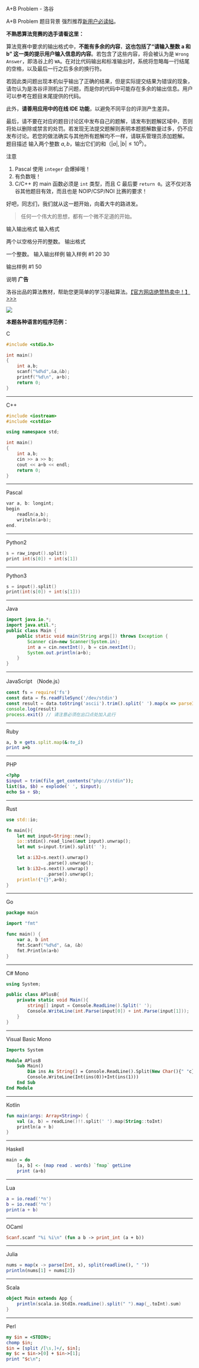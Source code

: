 



A+B Problem - 洛谷














A+B Problem
题目背景
强烈推荐[新用户必读帖](/discuss/show/241461)。

**不熟悉算法竞赛的选手请看这里：**

算法竞赛中要求的输出格式中，**不能有多余的内容**，**这也包括了“请输入整数 $\bm a$ 和 $\bm b$” 这一类的提示用户输入信息的内容**。若包含了这些内容，将会被认为是 `Wrong Answer`，即洛谷上的 `WA`。在对比代码输出和标准输出时，系统将忽略每一行结尾的空格，以及最后一行之后多余的换行符。

若因此类问题出现本机似乎输出了正确的结果，但是实际提交结果为错误的现象，请勿认为是洛谷评测机出了问题，而是你的代码中可能存在多余的输出信息。用户可以参考在题目末尾提供的代码。

此外，**请善用应用中的在线 IDE 功能**，以避免不同平台的评测产生差异。

最后，请不要在对应的题目讨论区中发布自己的题解，请发布到题解区域中，否则将处以删除或禁言的处罚。若发现无法提交题解则表明本题题解数量过多，仍不应发布讨论。若您的做法确实与其他所有题解均不一样，请联系管理员添加题解。
题目描述
输入两个整数 $a, b$，输出它们的和（$|a|,|b| \le {10}^9$）。

注意

1. Pascal 使用 `integer` 会爆掉哦！
2. 有负数哦！
3. C/C++ 的 main 函数必须是 `int` 类型，而且 C 最后要 `return 0`。这不仅对洛谷其他题目有效，而且也是 NOIP/CSP/NOI 比赛的要求！

好吧，同志们，我们就从这一题开始，向着大牛的路进发。

> 任何一个伟大的思想，都有一个微不足道的开始。

输入输出格式
输入格式

两个以空格分开的整数。
输出格式

一个整数。
输入输出样例
输入样例 #1
20 30

输出样例 #1
50

说明
**广告**

洛谷出品的算法教材，帮助您更简单的学习基础算法。[【官方网店绝赞热卖中！】>>>](https://item.taobao.com/item.htm?id=637730514783)

[![](https://cdn.luogu.com.cn/upload/image_hosting/njc7dlng.png)](https://item.taobao.com/item.htm?id=637730514783)

**本题各种语言的程序范例：**

C
```c
#include <stdio.h>

int main()
{
    int a,b;
    scanf("%d%d",&a,&b);
    printf("%d\n", a+b);
    return 0;
}
```
----------------

C++
```cpp
#include <iostream>
#include <cstdio>

using namespace std;

int main()
{
    int a,b;
    cin >> a >> b;
    cout << a+b << endl;
    return 0;
}
```
----------------

Pascal
```cpp
var a, b: longint;
begin
    readln(a,b);
    writeln(a+b);
end.
```
-----------------

Python2

```cpp
s = raw_input().split()
print int(s[0]) + int(s[1])
```
-----------------

Python3

```cpp
s = input().split()
print(int(s[0]) + int(s[1]))
```
-----------------

Java
```java
import java.io.*;
import java.util.*;
public class Main {
    public static void main(String args[]) throws Exception {
        Scanner cin=new Scanner(System.in);
        int a = cin.nextInt(), b = cin.nextInt();
        System.out.println(a+b);
    }
}
```
-----------------

JavaScript （Node.js）

```javascript
const fs = require('fs')
const data = fs.readFileSync('/dev/stdin')
const result = data.toString('ascii').trim().split(' ').map(x => parseInt(x)).reduce((a, b) => a + b, 0)
console.log(result)
process.exit() // 请注意必须在出口点处加入此行
```

-----------------

Ruby

```ruby
a, b = gets.split.map(&:to_i)
print a+b
```

-----------------

PHP

```php
<?php
$input = trim(file_get_contents("php://stdin"));
list($a, $b) = explode(' ', $input);
echo $a + $b;
```

-----------------

Rust

```rust
use std::io;

fn main(){
    let mut input=String::new();
    io::stdin().read_line(&mut input).unwrap();
    let mut s=input.trim().split(' ');

    let a:i32=s.next().unwrap()
               .parse().unwrap();
    let b:i32=s.next().unwrap()
               .parse().unwrap();
    println!("{}",a+b);
}
```

-----------------

Go

```go
package main

import "fmt"

func main() {
    var a, b int
    fmt.Scanf("%d%d", &a, &b)
    fmt.Println(a+b)
}
```

-----------------

C# Mono

```cs
using System;

public class APlusB{
    private static void Main(){
        string[] input = Console.ReadLine().Split(' ');
        Console.WriteLine(int.Parse(input[0]) + int.Parse(input[1]));
    }
}
```

------------------

Visual Basic Mono

```vb
Imports System

Module APlusB
    Sub Main()
        Dim ins As String() = Console.ReadLine().Split(New Char(){" "c})
        Console.WriteLine(Int(ins(0))+Int(ins(1)))
    End Sub
End Module
```

------------------

Kotlin

```kotlin
fun main(args: Array<String>) {
    val (a, b) = readLine()!!.split(' ').map(String::toInt)
    println(a + b)
}
```

------------------

Haskell

```haskell
main = do
    [a, b] <- (map read . words) `fmap` getLine
    print (a+b)
```

------------------

Lua

```lua
a = io.read('*n')
b = io.read('*n')
print(a + b)
```

------------------

OCaml

```ocaml
Scanf.scanf "%i %i\n" (fun a b -> print_int (a + b))
```

------------------

Julia

```julia
nums = map(x -> parse(Int, x), split(readline(), " "))
println(nums[1] + nums[2])
```

------------------

Scala

```scala
object Main extends App {
    println(scala.io.StdIn.readLine().split(" ").map(_.toInt).sum)
}
```

------------------

Perl

```perl
my $in = <STDIN>;
chomp $in;
$in = [split /[\s,]+/, $in];
my $c = $in->[0] + $in->[1];
print "$c\n";
```







